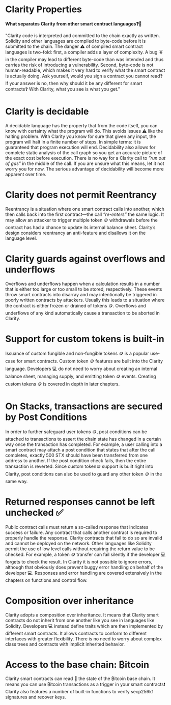 # Clarity Properties

**What separates Clarity from other smart contract languages❓🤔**

"Clarity code is interpreted and committed to the chain exactly as written. Solidity and other languages are compiled to byte-code before it is submitted to the chain. The danger ⚠️ of compiled smart contract languages is two-fold: first, a compiler adds a layer of complexity. A bug 🪳 in the compiler may lead to different byte-code than was intended and thus carries the risk of introducing a vulnerability. Second, byte-code is not human-readable, which makes it very hard to verify what the smart contract is actually doing. Ask yourself, would you sign a contract you cannot read❓ If your answer is no, then why should it be any different for smart contracts❓ With Clarity, what you see is what you get."

# Clarity is decidable

A decidable language has the property that from the code itself, you can know with certainty what the program will do. This avoids issues ⚠️ like the halting problem. With Clarity you know for sure that given any input, the program will halt in a finite number of steps. In simple terms: it is guaranteed that program execution will end. Decidability also allows for complete static analysis of the call graph so you get an accurate picture of the exact cost before execution. There is no way for a Clarity call to *”run out of gas”* in the middle of the call. If you are unsure what this means, let it not worry you for now. The serious advantage of decidability will become more apparent over time.

# Clarity does not permit Reentrancy

Reentrancy is a situation where one smart contract calls into another, which then calls back into the first contract—the call *”re-enters”* the same logic. It may allow an attacker to trigger multiple token 🪙 withdrawals before the contract has had a chance to update its internal balance sheet. Clarity’s design considers reentrancy an anti-feature and disallows it on the language level.

# Clarity guards against overflows and underflows

Overflows and underflows happen when a calculation results in a number that is either too large or too small to be stored, respectively. These events throw smart contracts into disarray and may intentionally be triggered in poorly written contracts by attackers. Usually this leads to a situation where the contract is either frozen or drained of tokens 🪙. Overflows and underflows of any kind automatically cause a transaction to be aborted in Clarity.

# Support for custom tokens is built-in

Issuance of custom fungible and non-fungible tokens 🪙 is a popular use-case for smart contracts. Custom token 🪙 features are built into the Clarity language. Developers 💻 do not need to worry about creating an internal balance sheet, managing supply, and emitting token 🪙 events. Creating custom tokens 🪙 is covered in depth in later chapters.

# On Stacks, transactions are secured by Post Conditions

In order to further safeguard user tokens 🪙, post conditions can be attached to transactions to assert the chain state has changed in a certain way once the transaction has completed. For example, a user calling into a smart contract may attach a post condition that states that after the call completes, exactly 500 STX should have been transferred from one address to another. If the post condition check fails, then the entire transaction is reverted. Since custom token🪙 support is built right into Clarity, post conditions can also be used to guard any other token 🪙 in the same way.

# Returned responses cannot be left unchecked ✅

Public contract calls must return a so-called response that indicates success or failure. Any contract that calls another contract is required to properly handle the response. Clarity contracts that fail to do so are invalid and cannot be deployed on the network. Other languages like Solidity permit the use of low level calls without requiring the return value to be checked. For example, a token 🪙 transfer can fail silently if the developer 💻 forgets to check the result. In Clarity it is not possible to ignore errors, although that obviously does prevent buggy error handling on behalf of the developer 💻. Responses and error handling are covered extensively in the chapters on functions and control flow.

# Composition over inheritance

Clarity adopts a composition over inheritance. It means that Clarity smart contracts do not inherit from one another like you see in languages like Solidity. Developers 💻 instead define traits which are then implemented by different smart contracts. It allows contracts to conform to different interfaces with greater flexibility. There is no need to worry about complex class trees and contracts with implicit inherited behavior.

# Access to the base chain: ₿itcoin

Clarity smart contracts can read 📖 the state of the ₿itcoin base chain. It means you can use ₿itcoin transactions as a trigger in your smart contracts❗️ Clarity also features a number of built-in functions to verify secp256k1 signatures and recover keys.